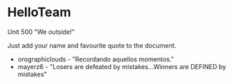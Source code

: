 # HelloTeam

Unit 500
"We outside!"

Just add your name and favourite quote to the document.

- orographiclouds - "Recordando aquellos momentos."
- mayerz6 - "Losers are defeated by mistakes...Winners are DEFINED by mistakes"

